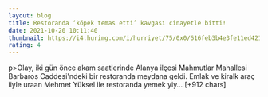 ```yaml
--- 
layout: blog
title: Restoranda ‘köpek temas etti’ kavgası cinayetle bitti!
date: 2021-10-20 10:11:40
thumbnail: https://i4.hurimg.com/i/hurriyet/75/0x0/616feb3b4e3fe11ed4218e4f.jpg
rating: 4
---
```

p&gt;Olay, iki gün önce akam saatlerinde Alanya ilçesi Mahmutlar Mahallesi Barbaros Caddesi'ndeki bir restoranda meydana geldi. Emlak ve kiralk araç iiyle uraan Mehmet Yüksel ile restoranda yemek yiy… [+912 chars]